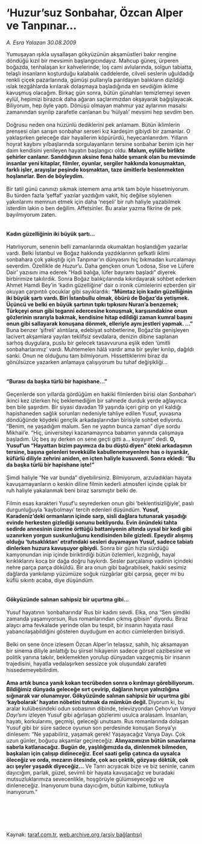 # ‘Huzur’suz Sonbahar, Özcan Alper ve Tanpınar...

*A. Esra Yalazan 30.08.2009*

<div class="taraf_structure_2col_1zq">
<div class="margen_n">



 <p>Yumuşayan ışıkla uysallaşan gökyüzünün akşamüstleri bakır rengine döndüğü kızıl bir mevsimin başlangıcındayız. Mahcup güneş, ürperen boğazda, tenhalaşan kır kahvelerinde, loş cami avlularında, solgun tabiatta, telaşlı insanların koşturduğu kalabalık caddelerde, cilveli seslerin uğuldadığı renkli çiçek pazarlarında, gümüşi pullarıyla parıldayan balıkların dizildiği ıslak tezgâhlarda kırılarak dolaşmaya başladığında en sevdiğim iklime kavuşmuş olacağım. Birkaç gün sonra, bütün günahları temizlemeyi seven eylül, hepimizi birazcık daha ağaran saçlarımızdan okşayarak bağışlayacak. Biliyorum, hep öyle yaptı. Dönüşü olmayan mahmur yaz aylarının masalsı zamanından sıyrılıp zarafetle canlanan bu ‘hülyalı’ mevsimi hep sevdim ben. <br/><br/>Doğrusu neden ona hüzünlü dediklerini pek anlamam. Bütün iklimlerin prensesi olan sarışın sonbahar serseri kız kardeşim gibiydi bir zamanlar. O yaklaşırken geleceğe dair hayallerim köpürürdü, heyecanlanırdım. Yılların hoyrat kaybını yılbaşlarında sorgulayanların tersine sonbahar benim için her daim kendisini yenileyen hayatın başlangıcı oldu. <b>Malum, eylülle birlikte şehirler canlanır. Sanıldığının aksine fena halde şımarık olan bu mevsimde insanlar yeni kitaplar, filmler, oyunlar, sergiler hakkında konuşmaktan, farklı işler, arayışlar peşinde koşmaktan, taze ümitlerle beslenmekten hoşlanırlar. Ben de böyleydim. </b><br/><br/>Bir tatil günü canınızı sıkmak istemem ama artık tam böyle hissetmiyorum. Bu türden fazla ‘şeffaf’ yazılar yazdığım vakit, hiç değilse söylenen yakınlarımı memnun etmek için daha ‘neşeli’ bir ruh haliyle yazabilmek isterdim lakin o ben değilim. Affetsinler. Bu aralar yazma fikrine de pek bayılmıyorum zaten. <b><br/><br/><br/>Kadın güzelliğinin iki büyük şartı…</b> <br/><br/>Hatırlıyorum, senenin belli zamanlarında okumaktan hoşlandığım yazarlar vardı. Belki İstanbul ve Boğaz hakkında yazdıklarının şefkatli iklimi sonbahara çok yakıştığı için Tanpınar’ın dünyasını hiç bıkmadan kurcalamayı severdim. Özellikle de <i>Huzur</i>’u. Daha gençken onun ‘Lodosa, Sise ve Lüfere Dair’ yazısını ima ederek “Hadi balığa, lüfer bayramı başladı” diyerek birbirimize takılırdık. Sonra Boğaz balıkçılarında kıkırdayarak sohbet ederken Ahmet Hamdi Bey’in ‘kadın güzelliğine’ dair o ironik cümlelerini ezberden şiir okuyan çarpıntılı çocuklar gibi sayıklardık: <b>“Mümtaz için kadın güzelliğinin iki büyük şartı vardı. Biri İstanbullu olmak, öbürü de Boğaz’da yetişmek. Üçüncü ve belki en büyük şartının tıpkı tıpkısını Nuran’a benzemek; Türkçeyi onun gibi teganni edercesine konuşmak, karşısındakine onun gözlerinin ısrarıyla bakmak, kendisine hitap edildiği zaman kumral başını onun gibi sallayarak konuşana dönmek, elleriyle aynı jestleri yapmak. ...”</b> Buna benzer ‘şifreli’ alıntılara, edebiyat sohbetlerine, Boğaz’da genişleyen lacivert akşamlara yayılan teklifsiz sevdalara, denizin dibine saplanan sarhoş duygulara, puslu bir gelecek tasavvuruna eşlik eden ‘ümitli sonbaharlarımız’ vardı. Muhtemelen hâlâ vardır ama bir şeyler kırılıp, dağıldı sanki. Onun ne olduğunu tam bilmiyorum. Hissettiklerimi biraz da gönülsüzce yazarken anlamaya çalışıyorum bu tuhaf değişikliği…<b> <br/><br/><br/>“Burası da başka türlü bir hapishane…”</b> <br/><br/>Geçenlerde son yıllarda gördüğüm en hakiki filmlerden birisi olan <i>Sonbahar</i>’ı ikinci kez izlerken hiç beklemediğim bir sahnede durduk yerde ağlayınca ben bile şaşırdım. Bir siyasi davadan 19 yaşında içeri girip on yıl kaldığı hapishaneden sağlık sorunları nedeniyle tahliye edilen Yusuf, yuvasına döndüğünde köydeki gençlik arkadaşlarından birisiyle sohbet ediyordu. “Benim, ne yaşadığım malum. Sen ne yaptın bunca zaman” diye sordu Mikhail’e. “Hiç, üniversiteyi kazanamayınca babamın yanında çalışmaya başladım. Üç beş ay derken on sene geçti gitti a... koyayım” dedi. <b>O, Yusuf’un “Hayattan bizim payımıza da bu düştü diyen” öteki arkadaşının tersine, başına gelenleri tevekkülle kabullenemeyenlere has o isyankâr, küfürlü diliyle zehrini aniden, en içten haliyle kusuverdi. Sonra ekledi: “Bu da başka türlü bir hapishane işte!”</b> <br/><br/>Şimdi haliyle “Ne var bunda” diyebilirsiniz. Bilmiyorum, arzuladıkları hayata kavuşamayanların o keskin diline filmin kederli atmosferi içinde çıplak bir ruh haliyle yakalanmak beni biraz sarsmıştır belki de. <br/><br/>Filmin esas karakteri Yusuf’u seyrederken onun gibi ‘beklentisizliğiyle’, paslı durgunluğuyla ‘kaybolmayı’ tercih edenleri düşündüm. <b>Yusuf, Karadeniz’deki ormanların içinde sarp, sisli dağlara tutunarak yaşadığı evinde herkesten gizlediği sonunu bekliyordu. Evin önündeki tahta sedirde annesinin üzerine örttüğü battaniyenin altında uysal bir kedi gibi uzanırken yorgun suskunluğunu kendisinden bile gizledi. Epeydir alışmış olduğu ‘tutsaklıktan’ etrafındaki sesleri duyamayan Yusuf, sadece tabiatı dinlerken huzura kavuşuyor gibiydi.</b> Sonra bir gün hızla sürdüğü kamyonundan inip içinde biriktirdiği bütün özlemleri, kızgınlığı, hayal kırıklıklarını koca bir dağa doğru haykırdı. Sesler parçalanıp vadinin içindeki nehre parça parça döküldü. Bir ara onun gibi bağırabilsek, hakiki sesimiz dağlarda yankılanıp yüzümüze soğuk rüzgârlar gibi çarpsa, geçer mi bu küflü sıkıntı acaba, diye düşündüm. <b><br/><br/><br/>Gökyüzünde salınan sahipsiz bir uçurtma gibi...</b> <br/><br/>Yusuf hayatının ‘sonbaharında’ Rus bir kadını sevdi. Elka, ona “Sen şimdiki zamanda yaşamıyorsun, Rus romanlarından çıkmış gibisin” diyordu. Biraz alaycı ama fevkalade yerinde olan bu tespit, bir insanın hayata nasıl yabancılaşabildiğini gösteren duyduğum en acıtıcı cümlelerden birisiydi. <br/><br/>Belki on sene önce izlesem Özcan Alper’in telaşsız, sahih, hiç aksamayan bir sinema diliyle anlattığı bu şiirsel hikayenin sadece görsel cazibesine ve politik yanına takılır, beklemekten yorulup dünyadan vazgeçmiş bir insanın trajedisini, hayatla vedalaşırken sessizce yok oluşundaki zarafeti hissedemeyebilirdim.<b> <br/><br/>Ama artık bunca yanık kokan tecrübeden sonra o kırılmayı görebiliyorum. Bildiğimiz dünyada geleceğe sırt çevirip, dağların hırçın yalnızlığına sığınarak var olunamıyor. Gökyüzünde salınan sahipsiz bir uçurtma gibi ‘kaybolarak’ hayatın nöbetini tutmak da mümkün değil. </b>Diyorum ki, bu aralar kulübesindeki odun sobasının dibinde, televizyondan Çehov’un <i>Vanya Dayı</i>’sını izleyen Yusuf gibi ağırlaşan gözlerimi usulca aralasam. İnsanları, hayatı, korkularımı, geçmişi, geleceği unutsam. Rus romanlarında dolaşan Yusuf gibi bir süre sadece oyunun son perdesinde konuşan Sonya’yı dinlesem: “Ne yapabiliriz, yaşamak gerek! Yaşayacağız Vanya Dayı. Çok uzun günler, boğucu akşamlar geçireceğiz. <b>Alınyazımızın bütün sınavlarına sabırla katlanacağız. Bugün de, yaşlılığımızda da, dinlenmek bilmeden, başkaları için çalışıp didineceğiz. Ecel saati gelip çatınca da uysalca öleceğiz ve orda, mezarın ötesinde, çok acı çektik, gözyaşı döktük, çok acı şeyler yaşadık diyeceğiz...</b> Ve Tanrı acıyacak bize ve biz seninle, canım dayıcığım, parlak, güzel, sevimli bir hayata kavuşacağız ve buradaki mutsuzluklarımıza sevecenlikle, hoşgörüyle gülümseyeceğiz ve dinleneceğiz. İnanıyorum buna dayıcığım, bütün kalbime, tutkuyla inanıyorum.”</p>
<br/>
<br/>
<br/>



<br/>


<div id="taraf_not">
</div>

</div>


</div>

Kaynak: [taraf.com.tr](http://taraf.com.tr:80/makale/7179.htm), [web.archive.org (arşiv bağlantısı)](http://web.archive.org/web/20100105051120/http://taraf.com.tr:80/makale/7179.htm)
